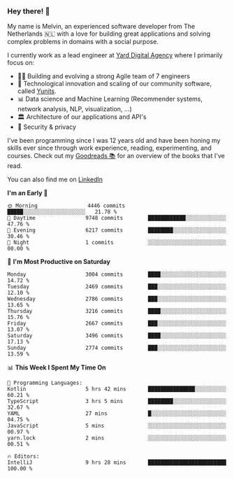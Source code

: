 ### Hey there! 👋

My name is Melvin, an experienced software developer from The Netherlands 🇳🇱 with a love for building great applications and solving complex problems in domains with a social purpose. 

I currently work as a lead engineer at [Yard Digital Agency](https://github.com/yardinternet) where I primarily focus on:

* 👏🏼 Building and evolving a strong Agile team of 7 engineers
* 🚀 Technological innovation and scaling of our community software, called [Yunits](https://www.yunits.com/).
* 📊 Data science and Machine Learning (Recommender systems, network analysis, NLP, visualization, ...)
* 🏛 Architecture of our applications and API's
* 🔐 Security & privacy

I've been programming since I was 12 years old and have been honing my skills ever since through work experience, reading, experimenting, and courses.
Check out my [Goodreads 📚](https://goodreads.com/melvinkoopmans) for an overview of the books that I've read. 

You can also find me on [LinkedIn](https://www.linkedin.com/in/melvinkoopmans)

<!--START_SECTION:waka-->
**I'm an Early 🐤** 

```text
🌞 Morning                4446 commits        █████░░░░░░░░░░░░░░░░░░░░   21.78 % 
🌆 Daytime                9748 commits        ████████████░░░░░░░░░░░░░   47.76 % 
🌃 Evening                6217 commits        ████████░░░░░░░░░░░░░░░░░   30.46 % 
🌙 Night                  1 commits           ░░░░░░░░░░░░░░░░░░░░░░░░░   00.00 % 
```
📅 **I'm Most Productive on Saturday** 

```text
Monday                   3004 commits        ████░░░░░░░░░░░░░░░░░░░░░   14.72 % 
Tuesday                  2469 commits        ███░░░░░░░░░░░░░░░░░░░░░░   12.10 % 
Wednesday                2786 commits        ███░░░░░░░░░░░░░░░░░░░░░░   13.65 % 
Thursday                 3216 commits        ████░░░░░░░░░░░░░░░░░░░░░   15.76 % 
Friday                   2667 commits        ███░░░░░░░░░░░░░░░░░░░░░░   13.07 % 
Saturday                 3496 commits        ████░░░░░░░░░░░░░░░░░░░░░   17.13 % 
Sunday                   2774 commits        ███░░░░░░░░░░░░░░░░░░░░░░   13.59 % 
```


📊 **This Week I Spent My Time On** 

```text
💬 Programming Languages: 
Kotlin                   5 hrs 42 mins       ███████████████░░░░░░░░░░   60.21 % 
TypeScript               3 hrs 5 mins        ████████░░░░░░░░░░░░░░░░░   32.67 % 
YAML                     27 mins             █░░░░░░░░░░░░░░░░░░░░░░░░   04.75 % 
JavaScript               5 mins              ░░░░░░░░░░░░░░░░░░░░░░░░░   00.97 % 
yarn.lock                2 mins              ░░░░░░░░░░░░░░░░░░░░░░░░░   00.51 % 

🔥 Editors: 
IntelliJ                 9 hrs 28 mins       █████████████████████████   100.00 % 
```


<!--END_SECTION:waka-->
